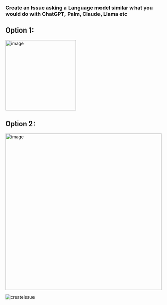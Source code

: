 ### Create an Issue asking a Language model similar what you would do with ChatGPT, Palm, Claude, Llama etc


## Option 1:
<img width="222" alt="image" src="https://github.com/buildstuffdemo/template/assets/10250297/d17fb116-46d0-426f-be38-36a24854032d">


## Option 2:
<img width="493" alt="image" src="https://github.com/buildstuffdemo/template/assets/10250297/cd661311-887d-401a-a353-6926e754d6b9">


![createIssue](https://github.com/buildstuffdemo/template/assets/10250297/823b6bb7-b84b-45b8-bcd0-121544b9c325)
